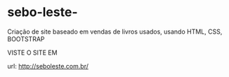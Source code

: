 # sebo-leste-
Criação de site baseado em vendas de livros usados, usando HTML, CSS, BOOTSTRAP


VISTE O SITE EM 

url: http://seboleste.com.br/

